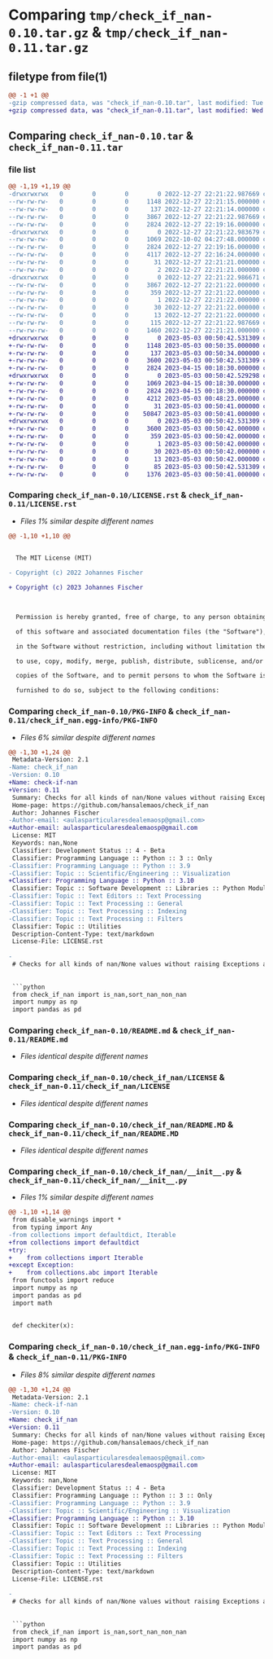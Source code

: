 # Comparing `tmp/check_if_nan-0.10.tar.gz` & `tmp/check_if_nan-0.11.tar.gz`

## filetype from file(1)

```diff
@@ -1 +1 @@
-gzip compressed data, was "check_if_nan-0.10.tar", last modified: Tue Dec 27 22:21:22 2022, max compression
+gzip compressed data, was "check_if_nan-0.11.tar", last modified: Wed May  3 00:50:42 2023, max compression
```

## Comparing `check_if_nan-0.10.tar` & `check_if_nan-0.11.tar`

### file list

```diff
@@ -1,19 +1,19 @@
-drwxrwxrwx   0        0        0        0 2022-12-27 22:21:22.987669 check_if_nan-0.10/
--rw-rw-rw-   0        0        0     1148 2022-12-27 22:21:15.000000 check_if_nan-0.10/LICENSE.rst
--rw-rw-rw-   0        0        0      137 2022-12-27 22:21:14.000000 check_if_nan-0.10/MANIFEST.in
--rw-rw-rw-   0        0        0     3867 2022-12-27 22:21:22.987669 check_if_nan-0.10/PKG-INFO
--rw-rw-rw-   0        0        0     2824 2022-12-27 22:19:16.000000 check_if_nan-0.10/README.md
-drwxrwxrwx   0        0        0        0 2022-12-27 22:21:22.983679 check_if_nan-0.10/check_if_nan/
--rw-rw-rw-   0        0        0     1069 2022-10-02 04:27:48.000000 check_if_nan-0.10/check_if_nan/LICENSE
--rw-rw-rw-   0        0        0     2824 2022-12-27 22:19:16.000000 check_if_nan-0.10/check_if_nan/README.MD
--rw-rw-rw-   0        0        0     4117 2022-12-27 22:16:24.000000 check_if_nan-0.10/check_if_nan/__init__.py
--rw-rw-rw-   0        0        0       31 2022-12-27 22:21:21.000000 check_if_nan-0.10/check_if_nan/requirements.txt
--rw-rw-rw-   0        0        0        2 2022-12-27 22:21:21.000000 check_if_nan-0.10/check_if_nan/thirdparty.json
-drwxrwxrwx   0        0        0        0 2022-12-27 22:21:22.986671 check_if_nan-0.10/check_if_nan.egg-info/
--rw-rw-rw-   0        0        0     3867 2022-12-27 22:21:22.000000 check_if_nan-0.10/check_if_nan.egg-info/PKG-INFO
--rw-rw-rw-   0        0        0      359 2022-12-27 22:21:22.000000 check_if_nan-0.10/check_if_nan.egg-info/SOURCES.txt
--rw-rw-rw-   0        0        0        1 2022-12-27 22:21:22.000000 check_if_nan-0.10/check_if_nan.egg-info/dependency_links.txt
--rw-rw-rw-   0        0        0       30 2022-12-27 22:21:22.000000 check_if_nan-0.10/check_if_nan.egg-info/requires.txt
--rw-rw-rw-   0        0        0       13 2022-12-27 22:21:22.000000 check_if_nan-0.10/check_if_nan.egg-info/top_level.txt
--rw-rw-rw-   0        0        0      115 2022-12-27 22:21:22.987669 check_if_nan-0.10/setup.cfg
--rw-rw-rw-   0        0        0     1460 2022-12-27 22:21:21.000000 check_if_nan-0.10/setup.py
+drwxrwxrwx   0        0        0        0 2023-05-03 00:50:42.531309 check_if_nan-0.11/
+-rw-rw-rw-   0        0        0     1148 2023-05-03 00:50:35.000000 check_if_nan-0.11/LICENSE.rst
+-rw-rw-rw-   0        0        0      137 2023-05-03 00:50:34.000000 check_if_nan-0.11/MANIFEST.in
+-rw-rw-rw-   0        0        0     3600 2023-05-03 00:50:42.531309 check_if_nan-0.11/PKG-INFO
+-rw-rw-rw-   0        0        0     2824 2023-04-15 00:18:30.000000 check_if_nan-0.11/README.md
+drwxrwxrwx   0        0        0        0 2023-05-03 00:50:42.529298 check_if_nan-0.11/check_if_nan/
+-rw-rw-rw-   0        0        0     1069 2023-04-15 00:18:30.000000 check_if_nan-0.11/check_if_nan/LICENSE
+-rw-rw-rw-   0        0        0     2824 2023-04-15 00:18:30.000000 check_if_nan-0.11/check_if_nan/README.MD
+-rw-rw-rw-   0        0        0     4212 2023-05-03 00:48:23.000000 check_if_nan-0.11/check_if_nan/__init__.py
+-rw-rw-rw-   0        0        0       31 2023-05-03 00:50:41.000000 check_if_nan-0.11/check_if_nan/requirements.txt
+-rw-rw-rw-   0        0        0    50847 2023-05-03 00:50:41.000000 check_if_nan-0.11/check_if_nan/thirdparty.json
+drwxrwxrwx   0        0        0        0 2023-05-03 00:50:42.531309 check_if_nan-0.11/check_if_nan.egg-info/
+-rw-rw-rw-   0        0        0     3600 2023-05-03 00:50:42.000000 check_if_nan-0.11/check_if_nan.egg-info/PKG-INFO
+-rw-rw-rw-   0        0        0      359 2023-05-03 00:50:42.000000 check_if_nan-0.11/check_if_nan.egg-info/SOURCES.txt
+-rw-rw-rw-   0        0        0        1 2023-05-03 00:50:42.000000 check_if_nan-0.11/check_if_nan.egg-info/dependency_links.txt
+-rw-rw-rw-   0        0        0       30 2023-05-03 00:50:42.000000 check_if_nan-0.11/check_if_nan.egg-info/requires.txt
+-rw-rw-rw-   0        0        0       13 2023-05-03 00:50:42.000000 check_if_nan-0.11/check_if_nan.egg-info/top_level.txt
+-rw-rw-rw-   0        0        0       85 2023-05-03 00:50:42.531309 check_if_nan-0.11/setup.cfg
+-rw-rw-rw-   0        0        0     1376 2023-05-03 00:50:41.000000 check_if_nan-0.11/setup.py
```

### Comparing `check_if_nan-0.10/LICENSE.rst` & `check_if_nan-0.11/LICENSE.rst`

 * *Files 1% similar despite different names*

```diff
@@ -1,10 +1,10 @@
 
  The MIT License (MIT)
- Copyright (c) 2022 Johannes Fischer
+ Copyright (c) 2023 Johannes Fischer
  
  Permission is hereby granted, free of charge, to any person obtaining a copy
  of this software and associated documentation files (the "Software"), to deal
  in the Software without restriction, including without limitation the rights
  to use, copy, modify, merge, publish, distribute, sublicense, and/or sell
  copies of the Software, and to permit persons to whom the Software is
  furnished to do so, subject to the following conditions:
```

### Comparing `check_if_nan-0.10/PKG-INFO` & `check_if_nan-0.11/check_if_nan.egg-info/PKG-INFO`

 * *Files 6% similar despite different names*

```diff
@@ -1,30 +1,24 @@
 Metadata-Version: 2.1
-Name: check_if_nan
-Version: 0.10
+Name: check-if-nan
+Version: 0.11
 Summary: Checks for all kinds of nan/None values without raising Exceptions all the time
 Home-page: https://github.com/hansalemaos/check_if_nan
 Author: Johannes Fischer
-Author-email: <aulasparticularesdealemaosp@gmail.com>
+Author-email: aulasparticularesdealemaosp@gmail.com
 License: MIT
 Keywords: nan,None
 Classifier: Development Status :: 4 - Beta
 Classifier: Programming Language :: Python :: 3 :: Only
-Classifier: Programming Language :: Python :: 3.9
-Classifier: Topic :: Scientific/Engineering :: Visualization
+Classifier: Programming Language :: Python :: 3.10
 Classifier: Topic :: Software Development :: Libraries :: Python Modules
-Classifier: Topic :: Text Editors :: Text Processing
-Classifier: Topic :: Text Processing :: General
-Classifier: Topic :: Text Processing :: Indexing
-Classifier: Topic :: Text Processing :: Filters
 Classifier: Topic :: Utilities
 Description-Content-Type: text/markdown
 License-File: LICENSE.rst
 
-
 # Checks for all kinds of nan/None values without raising Exceptions all the time
 
 
 ```python
 from check_if_nan import is_nan,sort_nan_non_nan
 import numpy as np
 import pandas as pd
```

### Comparing `check_if_nan-0.10/README.md` & `check_if_nan-0.11/README.md`

 * *Files identical despite different names*

### Comparing `check_if_nan-0.10/check_if_nan/LICENSE` & `check_if_nan-0.11/check_if_nan/LICENSE`

 * *Files identical despite different names*

### Comparing `check_if_nan-0.10/check_if_nan/README.MD` & `check_if_nan-0.11/check_if_nan/README.MD`

 * *Files identical despite different names*

### Comparing `check_if_nan-0.10/check_if_nan/__init__.py` & `check_if_nan-0.11/check_if_nan/__init__.py`

 * *Files 1% similar despite different names*

```diff
@@ -1,10 +1,14 @@
 from disable_warnings import *
 from typing import Any
-from collections import defaultdict, Iterable
+from collections import defaultdict
+try:
+    from collections import Iterable
+except Exception:
+    from collections.abc import Iterable
 from functools import reduce
 import numpy as np
 import pandas as pd
 import math
 
 
 def checkiter(x):
```

### Comparing `check_if_nan-0.10/check_if_nan.egg-info/PKG-INFO` & `check_if_nan-0.11/PKG-INFO`

 * *Files 8% similar despite different names*

```diff
@@ -1,30 +1,24 @@
 Metadata-Version: 2.1
-Name: check-if-nan
-Version: 0.10
+Name: check_if_nan
+Version: 0.11
 Summary: Checks for all kinds of nan/None values without raising Exceptions all the time
 Home-page: https://github.com/hansalemaos/check_if_nan
 Author: Johannes Fischer
-Author-email: <aulasparticularesdealemaosp@gmail.com>
+Author-email: aulasparticularesdealemaosp@gmail.com
 License: MIT
 Keywords: nan,None
 Classifier: Development Status :: 4 - Beta
 Classifier: Programming Language :: Python :: 3 :: Only
-Classifier: Programming Language :: Python :: 3.9
-Classifier: Topic :: Scientific/Engineering :: Visualization
+Classifier: Programming Language :: Python :: 3.10
 Classifier: Topic :: Software Development :: Libraries :: Python Modules
-Classifier: Topic :: Text Editors :: Text Processing
-Classifier: Topic :: Text Processing :: General
-Classifier: Topic :: Text Processing :: Indexing
-Classifier: Topic :: Text Processing :: Filters
 Classifier: Topic :: Utilities
 Description-Content-Type: text/markdown
 License-File: LICENSE.rst
 
-
 # Checks for all kinds of nan/None values without raising Exceptions all the time
 
 
 ```python
 from check_if_nan import is_nan,sort_nan_non_nan
 import numpy as np
 import pandas as pd
```

